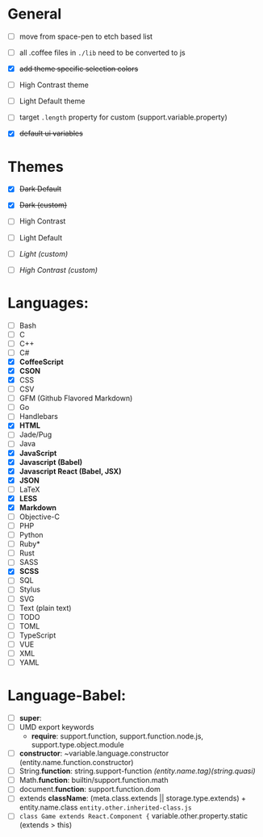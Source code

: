 # General
  - [ ] move from space-pen to etch based list
  - [ ] all .coffee files in `./lib` need to be converted to js
  - [x] ~~add theme specific selection colors~~
  - [ ] High Contrast theme
  - [ ] Light Default theme
  - [ ] target `.length` property for custom (support.variable.property)
  - [x] ~~default ui variables~~



# Themes
  - [x] ~~Dark Default~~
  - [x] ~~Dark (custom)~~
  - [ ] High Contrast
  - [ ] Light Default
  - [ ] _Light (custom)_
  - [ ] _High Contrast (custom)_


# Languages:
- [ ] Bash
- [ ] C
- [ ] C++
- [ ] C#
- [x] __CoffeeScript__
- [x] __CSON__
- [x] CSS
- [ ] CSV
- [ ] GFM (Github Flavored Markdown)
- [ ] Go
- [ ] Handlebars
- [x] __HTML__
- [ ] Jade/Pug
- [ ] Java
- [x] __JavaScript__
- [x] __Javascript (Babel)__
- [x] __Javascript React (Babel, JSX)__
- [x] __JSON__
- [ ] LaTeX
- [x] __LESS__
- [x] __Markdown__
- [ ] Objective-C
- [ ] PHP
- [ ] Python
- [ ] Ruby*
- [ ] Rust
- [ ] SASS
- [x] __SCSS__
- [ ] SQL
- [ ] Stylus
- [ ] SVG
- [ ] Text (plain text)
- [ ] TODO
- [ ] TOML
- [ ] TypeScript
- [ ] VUE
- [ ] XML
- [ ] YAML

# Language-Babel:
- [ ] __super__:
- [ ] UMD export keywords
    - __require__: support.function, support.function.node.js, support.type.object.module
- [ ] __constructor__: ~variable.language.constructor (entity.name.function.constructor)
- [ ] String.__function__: string.support-function  _(entity.name.tag)(string.quasi)_
- [ ] Math.__function__: builtin/support.function.math
- [ ] document.__function__: support.function.dom
- [ ] extends __className__: (meta.class.extends || storage.type.extends) + entity.name.class `entity.other.inherited-class.js`
- [ ] `class Game extends React.Component {` variable.other.property.static (extends > this)
